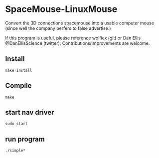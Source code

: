 # SpaceMouse-LinuxMouse
Convert the 3D connections spacemouse into a usable computer mouse (since well the company perfers to false advertise.)


If this program is useful, please reference wolfiex (git) or Dan Ellis @DanEllisScience (twitter). Contributions/Improvements are welcome.

## Install 
`make install`

## Compile 
`make`

## start nav driver 
`sudo start`

## run program 
`./simple*`
